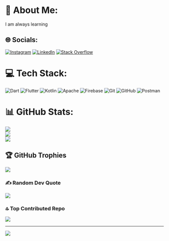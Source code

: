 # 💫 About Me:
I am always learning


## 🌐 Socials:
[![Instagram](https://img.shields.io/badge/Instagram-%23E4405F.svg?logo=Instagram&logoColor=white)](https://instagram.com/amir_t_s__) [![LinkedIn](https://img.shields.io/badge/LinkedIn-%230077B5.svg?logo=linkedin&logoColor=white)](https://linkedin.com/in/amirali-taherkhany-348925299) [![Stack Overflow](https://img.shields.io/badge/-Stackoverflow-FE7A16?logo=stack-overflow&logoColor=white)](https://stackoverflow.com/users/22159501) 

# 💻 Tech Stack:
![Dart](https://img.shields.io/badge/dart-%230175C2.svg?style=for-the-badge&logo=dart&logoColor=white) ![Flutter](https://img.shields.io/badge/Flutter-%2302569B.svg?style=for-the-badge&logo=Flutter&logoColor=white) ![Kotlin](https://img.shields.io/badge/kotlin-%2300599C.svg?style=for-the-badge&logo=kotlin&logoColor=purple) ![Apache](https://img.shields.io/badge/apache-%23D42029.svg?style=for-the-badge&logo=apache&logoColor=white) ![Firebase](https://img.shields.io/badge/firebase-a08021?style=for-the-badge&logo=firebase&logoColor=ffcd34) ![Git](https://img.shields.io/badge/git-%23F05033.svg?style=for-the-badge&logo=git&logoColor=white) ![GitHub](https://img.shields.io/badge/github-%23121011.svg?style=for-the-badge&logo=github&logoColor=white) ![Postman](https://img.shields.io/badge/Postman-FF6C37?style=for-the-badge&logo=postman&logoColor=white)
# 📊 GitHub Stats:
![](https://github-readme-stats.vercel.app/api?username=amiralitaherkhany&theme=blue_navy&hide_border=false&include_all_commits=false&count_private=false)<br/>
![](https://github-readme-streak-stats.herokuapp.com/?user=amiralitaherkhany&theme=blue_navy&hide_border=false)<br/>
![](https://github-readme-stats.vercel.app/api/top-langs/?username=amiralitaherkhany&theme=blue_navy&hide_border=false&include_all_commits=false&count_private=false&layout=compact)

## 🏆 GitHub Trophies
![](https://github-profile-trophy.vercel.app/?username=amiralitaherkhany&theme=blue_navy&no-frame=false&no-bg=false&margin-w=4)

### ✍️ Random Dev Quote
![](https://quotes-github-readme.vercel.app/api?type=horizontal&theme=tokyonight)

### 🔝 Top Contributed Repo
![](https://github-contributor-stats.vercel.app/api?username=amiralitaherkhany&limit=5&theme=tokyonight&combine_all_yearly_contributions=true)

---
[![](https://visitcount.itsvg.in/api?id=amiralitaherkhany&icon=5&color=0)](https://visitcount.itsvg.in)

<!-- Proudly created with GPRM ( https://gprm.itsvg.in ) -->
